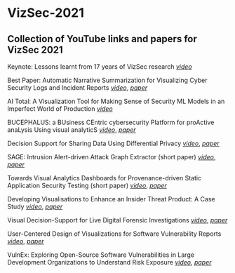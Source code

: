 # VizSec-2021
## Collection of YouTube links and papers for VizSec 2021

Keynote: Lessons learnt from 17 years of VizSec research *[video](https://youtu.be/watch?v=ezPIVIuYFIg&t=1425s)*

Best Paper: Automatic Narrative Summarization for Visualizing Cyber Security Logs and Incident Reports *[video](https://youtu.be/4QR6IV6gCtw)*, *[paper](https://github.com/thongsia/VizSec-2021/blob/main/Papers/Automatic%20Narrative%20Summarization%20for%20Visualizing%20Cyber%20Security%20Logs%20and%20Incident%20Reports.pdf)*

AI Total: A Visualization Tool for Making Sense of Security ML Models in an Imperfect World of Production *[video](https://youtu.be/ni5gRVtdYng)*

BUCEPHALUS: a BUsiness CEntric cybersecurity Platform for proActive anaLysis Using visual analyticS *[video](https://youtu.be/qMwQBTH8XpU)*, *[paper](https://github.com/thongsia/VizSec-2021/blob/main/Papers/BUCEPHALUS-%20a%20BUsiness%20CEntric%20cybersecurity%20Platform%20for%20proActive%20anaLysis%20Using%20visual%20analyticS.pdf)*

Decision Support for Sharing Data Using Differential Privacy *[video](https://youtu.be/gUsVAMulsdY)*, *[paper](https://github.com/thongsia/VizSec-2021/blob/main/Papers/Decision%20Support%20for%20Sharing%20Data%20Using%20Differential%20Privacy.pdf)*

SAGE: Intrusion Alert-driven Attack Graph Extractor (short paper) *[video](https://youtu.be/IYddPL4q0bs)*, *[paper](https://github.com/thongsia/VizSec-2021/blob/main/Papers/SAGE-%20Intrusion%20Alert-driven%20Attack%20Graph%20Extractor.pdf)*

Towards Visual Analytics Dashboards for Provenance-driven Static Application Security Testing (short paper) *[video](https://youtu.be/47MFHZPIuYs)*, *[paper](https://github.com/thongsia/VizSec-2021/blob/main/Papers/Towards%20Visual%20Analytics%20Dashboards%20for%20Provenance-driven%20Static%20Application%20Security%20Testing.pdf)*

Developing Visualisations to Enhance an Insider Threat Product: A Case Study *[video](https://youtu.be/qZTmpkH2_h8)*, *[paper](https://github.com/thongsia/VizSec-2021/blob/main/Papers/Developing%20Visualisations%20to%20Enhance%20an%20Insider%20Threat%20Product-%20A%20Case%20Study.pdf)*

Visual Decision-Support for Live Digital Forensic Investigations *[video](https://youtu.be/DMfBmMDOAJg)*, *[paper](https://github.com/thongsia/VizSec-2021/blob/main/Papers/Visual%20Decision-Support%20for%20Live%20Digital%20Forensic%20Investigations.pdf)*

User-Centered Design of Visualizations for Software Vulnerability Reports *[video](https://youtu.be/NV-zP5Md-sE)*, *[paper](https://github.com/thongsia/VizSec-2021/blob/main/Papers/User-Centered%20Design%20of%20Visualizations%20for%20Software%20Vulnerability%20Reports.pdf)*

VulnEx: Exploring Open-Source Software Vulnerabilities in Large Development Organizations to Understand Risk Exposure *[video](https://youtu.be/9WuJDQLCNXg)*, *[paper](https://github.com/thongsia/VizSec-2021/blob/main/Papers/VulnEx-%20Exploring%20Open-Source%20Software%20Vulnerabilities%20in%20Large%20Development%20Organizations%20to%20Understand%20Risk%20Exposure.pdf)*
